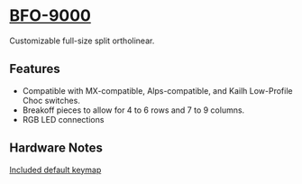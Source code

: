 # [BFO-9000](https://keeb.io/products/bfo-9000-keyboard-customizable-full-size-split-ortholinear)

Customizable full-size split ortholinear.

## Features

* Compatible with MX-compatible, Alps-compatible, and Kailh Low-Profile Choc switches.
* Breakoff pieces to allow for 4 to 6 rows and 7 to 9 columns.
* RGB LED connections

## Hardware Notes

[Included default keymap](http://www.keyboard-layout-editor.com/#/gists/51293c31afcd5f1765e8f413a46bfcf8)